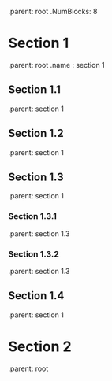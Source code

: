 .parent: root
.NumBlocks: 8

# Section 1 
.parent: root
.name : section 1
## Section 1.1 
.parent: section 1  
## Section 1.2 
.parent: section 1  
## Section 1.3 
.parent: section 1  
### Section 1.3.1  
.parent: section 1.3  
### Section 1.3.2
.parent: section 1.3 
## Section 1.4 
.parent: section 1 
# Section 2 
.parent: root 


